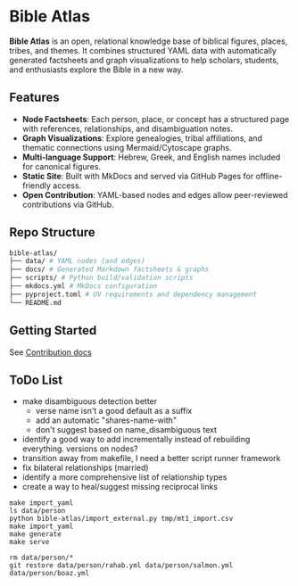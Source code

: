 # Bible Atlas

**Bible Atlas** is an open, relational knowledge base of biblical figures, places, tribes, and themes. It combines structured YAML data with automatically generated factsheets and graph visualizations to help scholars, students, and enthusiasts explore the Bible in a new way.

## Features

- **Node Factsheets**: Each person, place, or concept has a structured page with references, relationships, and disambiguation notes.
- **Graph Visualizations**: Explore genealogies, tribal affiliations, and thematic connections using Mermaid/Cytoscape graphs.
- **Multi-language Support**: Hebrew, Greek, and English names included for canonical figures.
- **Static Site**: Built with MkDocs and served via GitHub Pages for offline-friendly access.
- **Open Contribution**: YAML-based nodes and edges allow peer-reviewed contributions via GitHub.

## Repo Structure
```sh
bible-atlas/
├── data/ # YAML nodes (and edges)
├── docs/ # Generated Markdown factsheets & graphs
├── scripts/ # Python build/validation scripts
├── mkdocs.yml # MkDocs configuration
├── pyproject.toml # UV requirements and dependency management
└── README.md
```

## Getting Started
See [Contribution docs](docs/devs/contributing.md)


## ToDo List
- make disambiguous detection better
  - verse name isn't a good default as a suffix
  - add an automatic "shares-name-with"
  - don't suggest based on name_disambiguous text
- identify a good way to add incrementally instead of rebuilding everything. versions on nodes?
- transition away from makefile, I need a better script runner framework
- fix bilateral relationships (married)
- identify a more comprehensive list of relationship types
- create a way to heal/suggest missing reciprocal links


```
make import_yaml
ls data/person
python bible-atlas/import_external.py tmp/mt1_import.csv
make import_yaml
make generate
make serve

rm data/person/*
git restore data/person/rahab.yml data/person/salmon.yml data/person/boaz.yml
```